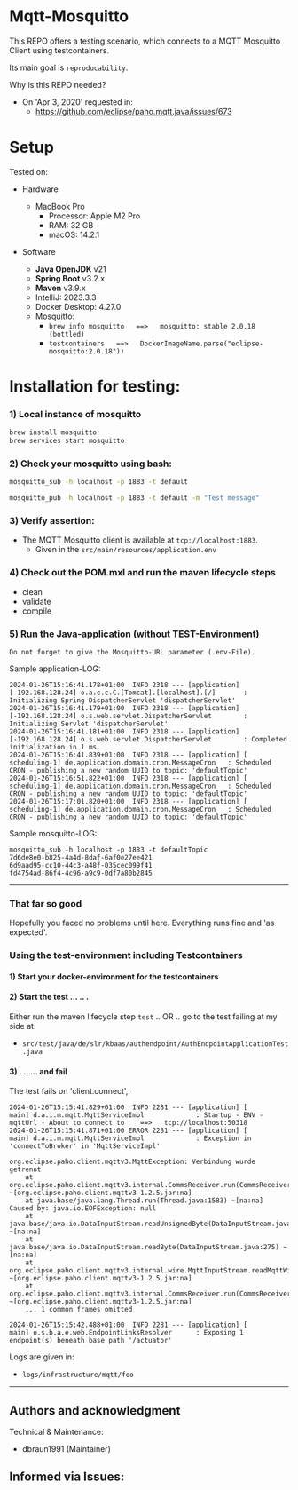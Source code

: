 # Mqtt-Mosquitto

This REPO offers a testing scenario, which connects to a MQTT Mosquitto Client using testcontainers.

Its main goal is `reproducability`.

Why is this REPO needed?

- On 'Apr 3, 2020' requested in:
  - https://github.com/eclipse/paho.mqtt.java/issues/673


# Setup

Tested on:

- Hardware
  - MacBook Pro
    - Processor: Apple M2 Pro
    - RAM: 32 GB
    - macOS: 14.2.1


- Software
  * **Java OpenJDK** v21
  * **Spring Boot** v3.2.x
  * **Maven** v3.9.x
  - IntelliJ: 2023.3.3
  - Docker Desktop: 4.27.0
  - Mosquitto:
    - `brew info mosquitto   ==>   mosquitto: stable 2.0.18 (bottled)`
    - `testcontainers   ==>   DockerImageName.parse("eclipse-mosquitto:2.0.18"))`



# Installation for testing:

### 1) Local instance of mosquitto

```bash
brew install mosquitto
brew services start mosquitto
```

### 2) Check your mosquitto using bash:
```bash
mosquitto_sub -h localhost -p 1883 -t default
```
```bash
mosquitto_pub -h localhost -p 1883 -t default -m "Test message"
```

### 3) Verify assertion:
- The MQTT Mosquitto client is available at `tcp://localhost:1883`.
  - Given in the `src/main/resources/application.env`

### 4) Check out the POM.mxl and run the maven lifecycle steps
- clean
- validate
- compile

### 5) Run the Java-application (without TEST-Environment)

`Do not forget to give the Mosquitto-URL parameter (.env-File).`

Sample application-LOG:
```
2024-01-26T15:16:41.178+01:00  INFO 2318 --- [application] [-192.168.128.24] o.a.c.c.C.[Tomcat].[localhost].[/]       : Initializing Spring DispatcherServlet 'dispatcherServlet'
2024-01-26T15:16:41.179+01:00  INFO 2318 --- [application] [-192.168.128.24] o.s.web.servlet.DispatcherServlet        : Initializing Servlet 'dispatcherServlet'
2024-01-26T15:16:41.181+01:00  INFO 2318 --- [application] [-192.168.128.24] o.s.web.servlet.DispatcherServlet        : Completed initialization in 1 ms
2024-01-26T15:16:41.839+01:00  INFO 2318 --- [application] [   scheduling-1] de.application.domain.cron.MessageCron   : Scheduled CRON - publishing a new random UUID to topic: 'defaultTopic'
2024-01-26T15:16:51.822+01:00  INFO 2318 --- [application] [   scheduling-1] de.application.domain.cron.MessageCron   : Scheduled CRON - publishing a new random UUID to topic: 'defaultTopic'
2024-01-26T15:17:01.820+01:00  INFO 2318 --- [application] [   scheduling-1] de.application.domain.cron.MessageCron   : Scheduled CRON - publishing a new random UUID to topic: 'defaultTopic'
```

Sample mosquitto-LOG:
```
mosquitto_sub -h localhost -p 1883 -t defaultTopic
7d6de8e0-b825-4a4d-8daf-6af0e27ee421
6d9aad95-cc10-44c3-a48f-035cec099f41
fd4754ad-86f4-4c96-a9c9-0df7a80b2845
```

---

### That far so good

Hopefully you faced no problems until here.
Everything runs fine and 'as expected'.


### Using the test-environment including Testcontainers

#### 1) Start your docker-environment for the testcontainers

#### 2) Start the test ... .. .

Either run the maven lifecycle step `test`
.. OR ..
go to the test failing at my side at:
- `src/test/java/de/slr/kbaas/authendpoint/AuthEndpointApplicationTest.java`

#### 3) . .. ... and fail

The test fails on 'client.connect',:
```
2024-01-26T15:15:41.829+01:00  INFO 2281 --- [application] [           main] d.a.i.m.mqtt.MqttServiceImpl             : Startup - ENV - mqttUrl - About to connect to    ==>   tcp://localhost:50318
2024-01-26T15:15:41.871+01:00 ERROR 2281 --- [application] [           main] d.a.i.m.mqtt.MqttServiceImpl             : Exception in 'connectToBroker' in 'MqttServiceImpl'

org.eclipse.paho.client.mqttv3.MqttException: Verbindung wurde getrennt
	at org.eclipse.paho.client.mqttv3.internal.CommsReceiver.run(CommsReceiver.java:197) ~[org.eclipse.paho.client.mqttv3-1.2.5.jar:na]
	at java.base/java.lang.Thread.run(Thread.java:1583) ~[na:na]
Caused by: java.io.EOFException: null
	at java.base/java.io.DataInputStream.readUnsignedByte(DataInputStream.java:297) ~[na:na]
	at java.base/java.io.DataInputStream.readByte(DataInputStream.java:275) ~[na:na]
	at org.eclipse.paho.client.mqttv3.internal.wire.MqttInputStream.readMqttWireMessage(MqttInputStream.java:92) ~[org.eclipse.paho.client.mqttv3-1.2.5.jar:na]
	at org.eclipse.paho.client.mqttv3.internal.CommsReceiver.run(CommsReceiver.java:137) ~[org.eclipse.paho.client.mqttv3-1.2.5.jar:na]
	... 1 common frames omitted

2024-01-26T15:15:42.488+01:00  INFO 2281 --- [application] [           main] o.s.b.a.e.web.EndpointLinksResolver      : Exposing 1 endpoint(s) beneath base path '/actuator'
```

Logs are given in:
- `logs/infrastructure/mqtt/foo`

---

## Authors and acknowledgment

Technical & Maintenance:
- dbraun1991 (Maintainer)


Informed via Issues:
- 